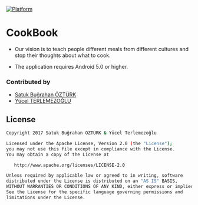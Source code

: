 [![Platform](https://img.shields.io/badge/platform-Android-green.svg)](http://developer.android.com/index.html)

# CookBook
* Our vision is to teach people different meals from different cultures and stop their thoughts about what to cook.

* The application requires Android 5.0 or higher.

### Contributed by
* [Satuk Buğrahan ÖZTÜRK](https://github.com/sbozturk)
* [Yücel TERLEMEZOĞLU](https://github.com/YucelT94)

## License
```sh
Copyright 2017 Satuk Buğrahan ÖZTÜRK & Yücel Terlemezoğlu

Licensed under the Apache License, Version 2.0 (the "License");
you may not use this file except in compliance with the License.
You may obtain a copy of the License at

   http://www.apache.org/licenses/LICENSE-2.0

Unless required by applicable law or agreed to in writing, software
distributed under the License is distributed on an "AS IS" BASIS,
WITHOUT WARRANTIES OR CONDITIONS OF ANY KIND, either express or implied.
See the License for the specific language governing permissions and
limitations under the License.
```
